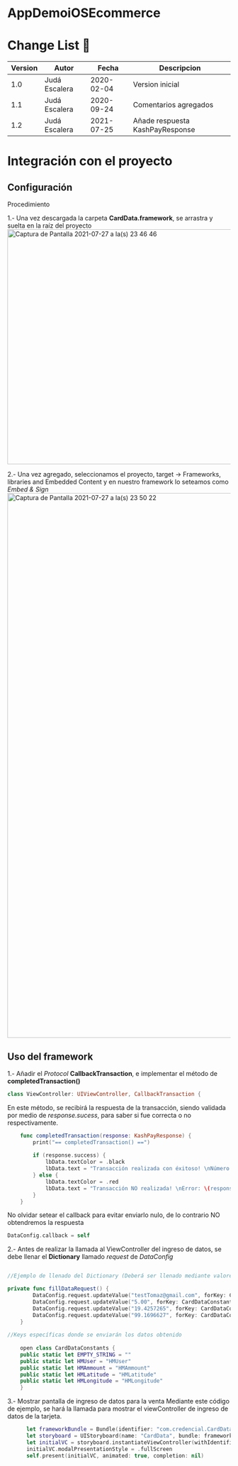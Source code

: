# AppDemoiOSEcommerce

# Change List :green_book:

Version | Autor | Fecha | Descripcion
--------|---------------------|------------|----------------
1.0 | Judá Escalera| 2020-02-04 | Version inicial
1.1 | Judá Escalera| 2020-09-24 | Comentarios agregados
1.2 | Judá Escalera| 2021-07-25 | Añade respuesta KashPayResponse

# Integración con el proyecto

## Configuración

Procedimiento

1.- Una vez descargada la carpeta **CardData.framework**, se arrastra y suelta en la raíz del proyecto
<img width="530" alt="Captura de Pantalla 2021-07-27 a la(s) 23 46 46" src="https://user-images.githubusercontent.com/28871704/127265544-67e32286-6a07-46f6-ae79-97f2c65d0dd1.png">

2.- Una vez agregado, seleccionamos el proyecto, target -> Frameworks, libraries and Embedded Content y en nuestro framework lo seteamos como *Embed & Sign*
<img width="1229" alt="Captura de Pantalla 2021-07-27 a la(s) 23 50 22" src="https://user-images.githubusercontent.com/28871704/127266005-62c500f7-41b3-4a4b-befb-bd45d660612a.png">

## Uso del framework

1.- Añadir el *Protocol* **CallbackTransaction**, e implementar el método de **completedTransaction()**
```swift 
class ViewController: UIViewController, CallbackTransaction {
```
   En este método, se recibirá la respuesta de la transacción, siendo validada por medio de *response.sucess*, para saber si fue correcta o no respectivamente.

```swift 
    func completedTransaction(response: KashPayResponse) {
        print("== completedTransaction() ==")
        
        if (response.success) {
            lbData.textColor = .black
            lbData.text = "Transacción realizada con éxitoso! \nNúmero de autorización: \(response.authorizationNumber ?? "000")"
        } else {
            lbData.textColor = .red
            lbData.text = "Transacción NO realizada! \nError: \(response.errorMessage ?? "errorMessage")"
        }
    }
```
   No olvidar setear el callback para evitar enviarlo nulo, de lo contrario NO obtendremos la respuesta
   
   ```swift 
   DataConfig.callback = self
   ````  
   
2.- Antes de realizar la llamada al ViewController del ingreso de datos, se debe llenar el **Dictionary** llamado *request* de *DataConfig*

```swift 

//Ejemplo de llenado del Dictionary (Deberá ser llenado mediante valores reales)

private func fillDataRequest() {
        DataConfig.request.updateValue("testTomaz@gmail.com", forKey: CardDataConstants.HMUser)
        DataConfig.request.updateValue("5.00", forKey: CardDataConstants.HMAmmount)
        DataConfig.request.updateValue("19.4257265", forKey: CardDataConstants.HMLatitude)
        DataConfig.request.updateValue("99.1696627", forKey: CardDataConstants.HMLongitude)
    }
    
//Keys específicas donde se enviarán los datos obtenido
    
    open class CardDataConstants {
    public static let EMPTY_STRING = ""
    public static let HMUser = "HMUser"
    public static let HMAmmount = "HMAmmount"
    public static let HMLatitude = "HMLatitude"
    public static let HMLongitude = "HMLongitude"
    }
````

3.- Mostrar pantalla de ingreso de datos para la venta 
   Mediante este código de ejemplo, se hará la llamada para mostrar el viewController de ingreso de datos de la tarjeta.

```swift 
      let frameworkBundle = Bundle(identifier: "com.credencial.CardData")
      let storyboard = UIStoryboard(name: "CardData", bundle: frameworkBundle)
      let initialVC = storyboard.instantiateViewController(withIdentifier: "CardData")  
      initialVC.modalPresentationStyle = .fullScreen
      self.present(initialVC, animated: true, completion: nil)

```
